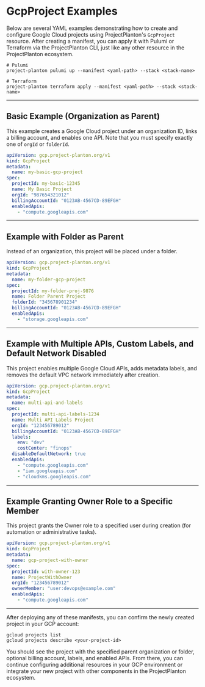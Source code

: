 # GcpProject Examples

Below are several YAML examples demonstrating how to create and configure Google Cloud projects using ProjectPlanton's
`GcpProject` resource. After creating a manifest, you can apply it with Pulumi or Terraform via the ProjectPlanton CLI,
just like any other resource in the ProjectPlanton ecosystem.

```shell
# Pulumi
project-planton pulumi up --manifest <yaml-path> --stack <stack-name>

# Terraform
project-planton terraform apply --manifest <yaml-path> --stack <stack-name>
```

---

## Basic Example (Organization as Parent)

This example creates a Google Cloud project under an organization ID, links a billing account, and enables one API. Note
that you must specify exactly one of `orgId` or `folderId`.

```yaml
apiVersion: gcp.project-planton.org/v1
kind: GcpProject
metadata:
  name: my-basic-gcp-project
spec:
  projectId: my-basic-12345
  name: My Basic Project
  orgId: "987654321012"
  billingAccountId: "0123AB-4567CD-89EFGH"
  enabledApis:
    - "compute.googleapis.com"
```

---

## Example with Folder as Parent

Instead of an organization, this project will be placed under a folder.

```yaml
apiVersion: gcp.project-planton.org/v1
kind: GcpProject
metadata:
  name: my-folder-gcp-project
spec:
  projectId: my-folder-proj-9876
  name: Folder Parent Project
  folderId: "345678901234"
  billingAccountId: "0123AB-4567CD-89EFGH"
  enabledApis:
    - "storage.googleapis.com"
```

---

## Example with Multiple APIs, Custom Labels, and Default Network Disabled

This project enables multiple Google Cloud APIs, adds metadata labels, and removes the default VPC network immediately
after creation.

```yaml
apiVersion: gcp.project-planton.org/v1
kind: GcpProject
metadata:
  name: multi-api-and-labels
spec:
  projectId: multi-api-labels-1234
  name: Multi API Labels Project
  orgId: "123456789012"
  billingAccountId: "0123AB-4567CD-89EFGH"
  labels:
    env: "dev"
    costCenter: "finops"
  disableDefaultNetwork: true
  enabledApis:
    - "compute.googleapis.com"
    - "iam.googleapis.com"
    - "cloudkms.googleapis.com"
```

---

## Example Granting Owner Role to a Specific Member

This project grants the Owner role to a specified user during creation (for automation or administrative tasks).

```yaml
apiVersion: gcp.project-planton.org/v1
kind: GcpProject
metadata:
  name: gcp-project-with-owner
spec:
  projectId: with-owner-123
  name: ProjectWithOwner
  orgId: "123456789012"
  ownerMember: "user:devops@example.com"
  enabledApis:
    - "compute.googleapis.com"
```

---

After deploying any of these manifests, you can confirm the newly created project in your GCP account:

```shell
gcloud projects list
gcloud projects describe <your-project-id>
```

You should see the project with the specified parent organization or folder, optional billing account, labels, and
enabled APIs. From there, you can continue configuring additional resources in your GCP environment or integrate your
new project with other components in the ProjectPlanton ecosystem.
